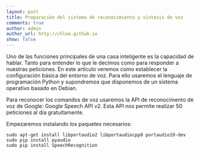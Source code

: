 ```yaml
---
layout: post
title: Preparación del sistema de reconocimiento y síntesis de voz
comments: true
author: admin
author_url: http://chloe.github.io
show: false
---
```


Uno de las funciones principales de una casa inteligente es la capacidad de hablar. Tanto para entender lo que le decimos como para responder a nuestras peticiones. En este artículo veremos como establecer la configuración básica del entorno de voz. Para ello usaremos el lenguaje de programación Python y supondremos que disponemos de un sistema operativo basado en Debian.

Para reconocer los comandos de voz usaremos la API de reconocimento de voz de Google: Google Speech API v2. Esta API nos permite realizar 50 peticiones al día gratuitamente. 

Empezaremos instalando los paquetes necesarios:

```
sudo apt-get install libportaudio2 libportaudiocpp0 portaudio19-dev
sudo pip install pyaudio
sudo pip install SpeechRecognition
```


